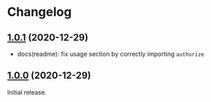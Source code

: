 # Changelog

## [1.0.1](https://github.com/Thream/socketio-jwt/compare/v1.0.0...v1.0.1) (2020-12-29)

- docs(readme): fix usage section by correctly importing `authorize`

## [1.0.0](https://github.com/Thream/socketio-jwt/compare/v4.6.2...v1.0.0) (2020-12-29)

Initial release.
